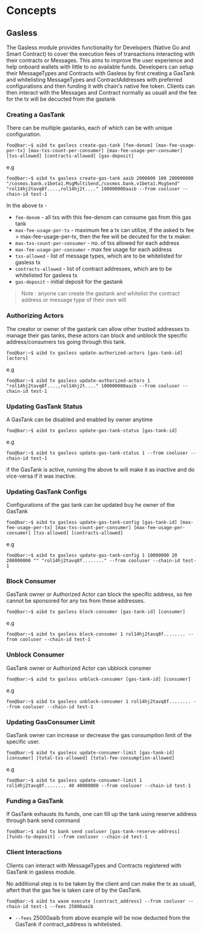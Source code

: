 <!--
order: 1
-->

# Concepts

## Gasless

The Gasless module provides functionality for Developers (Native Go and Smart Contract) to cover the execution fees of transactions interacting with their contracts or Messages. This aims to improve the user experience and help onboard wallets with little to no available funds. 
Developers can setup their MessageTypes and Contracts with Gasless by first creating a GasTank and whitelisting MessageTypes and ContractAddresses with preferred configurations and then funding it with chain's native fee token. 
Clients can then interact with the Messages and Contract normally as usuall and the fee for the tx will be decucted from the gastank


### Creating a GasTank

There can be multiple gastanks, each of which can be with unique configuration.

```console
foo@bar:~$ aibd tx gasless create-gas-tank [fee-denom] [max-fee-usage-per-tx] [max-txs-count-per-consumer] [max-fee-usage-per-consumer] [txs-allowed] [contracts-allowed] [gas-deposit]
```

e.g
```console
foo@bar:~$ aibd tx gasless create-gas-tank aaib 2000000 100 200000000 "/cosmos.bank.v1beta1.MsgMultiSend,/cosmos.bank.v1beta1.MsgSend" "rol14hj2tavq8f....,rol14hj2t...." 100000000aaib --from cooluser --chain-id test-1
```

In the above tx - 
- `fee-denom` - all txs with this fee-denom can consume gas from this gas tank
- `max-fee-usage-per-tx` - maximum fee a tx can utilize, if the asked tx fee > max-fee-usage-per-tx, then the fee will be decuted for the tx maker.
- `max-txs-count-per-consumer` - no. of txs allowed for each address
- `max-fee-usage-per-consumer` - max fee usage for each address
- `txs-allowed` - list of message types, which are to be whitelisted for gasless tx
- `contracts-allowed` - list of contract addresses, which are to be whitelisted for gasless tx
- `gas-deposit` - initial deposit for the gastank

>Note : anyone can create the gastank and whitelist the contract address or message type of their own will

### Authorizing Actors

The creator or owner of the gastank can allow other trusted addresses to manage their gas tanks, these actors can block and unblock the specific address/consumers txs going through this tank.

```console
foo@bar:~$ aibd tx gasless update-authorized-actors [gas-tank-id] [actors] 
```

e.g
```console
foo@bar:~$ aibd tx gasless update-authorized-actors 1 "rol14hj2tavq8f....,rol14hj2t...." 100000000aaib --from cooluser --chain-id test-1
```

### Updating GasTank Status

A GasTank can be disabled and enabled by owner anytime

```console
foo@bar:~$ aibd tx gasless update-gas-tank-status [gas-tank-id]
```

e.g
```console
foo@bar:~$ aibd tx gasless update-gas-tank-status 1 --from cooluser --chain-id test-1
```

if the GasTank is active, running the above tx will make it as inactive and do vice-versa if it was inactive.


### Updating GasTank Configs

Configurations of the gas tank can be updated buy he owner of the GasTank

```console
foo@bar:~$ aibd tx gasless update-gas-tank-config [gas-tank-id] [max-fee-usage-per-tx] [max-txs-count-per-consumer] [max-fee-usage-per-consumer] [txs-allowed] [contracts-allowed]
```

e.g
```console
foo@bar:~$ aibd tx gasless update-gas-tank-config 1 10000000 20 200000000 "" "rol14hj2tavq8f........" --from cooluser --chain-id test-1
```

### Block Consumer

GasTank owner or Authorized Actor can block the specific address, so fee cannot be sponsored for any txs from these addresses.

```console
foo@bar:~$ aibd tx gasless block-consumer [gas-tank-id] [consumer]
```

e.g
```console
foo@bar:~$ aibd tx gasless block-consumer 1 rol14hj2tavq8f........ --from cooluser --chain-id test-1
```

### Unblock Consumer

GasTank owner or Authorized Actor can ubblock consmer

```console
foo@bar:~$ aibd tx gasless unblock-consumer [gas-tank-id] [consumer]
```

e.g
```console
foo@bar:~$ aibd tx gasless unblock-consumer 1 rol14hj2tavq8f........ --from cooluser --chain-id test-1
```


### Updating GasConsumer Limit

GasTank owner can increase or decrease the gas consumption limit of the specific user.

```console
foo@bar:~$ aibd tx gasless update-consumer-limit [gas-tank-id] [consumer] [total-txs-allowed] [total-fee-consumption-allowed]
```

e.g
```console
foo@bar:~$ aibd tx gasless update-consumer-limit 1 rol14hj2tavq8f........ 40 40000000 --from cooluser --chain-id test-1
```


### Funding a GasTank

If GasTank exhausts its funds, one can fill up the tank using reserve address through bank send command

```console
foo@bar:~$ aibd tx bank send cooluser [gas-tank-reserve-address] [funds-to-deposit] --from cooluser --chain-id test-1
```


### Client Interactions

Clients can interact with MessageTypes and Contracts registered with GasTank in gasless module.

No additional step is to be taken by the client and can make the tx as usuall, aftert that the gas fee is taken care of by the GasTank.

```console
foo@bar:~$ aibd tx wasm execute [contract_address] --from cooluser --chain-id test-1 --fees 25000aaib
```

- `--fees` 25000aaib from above example will be now deducted from the GasTank if contract_address is whitelisted.